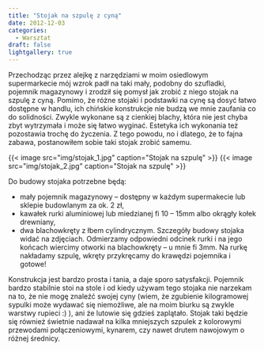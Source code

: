 ```yaml
---
title: "Stojak na szpulę z cyną"
date: 2012-12-03
categories:
  - Warsztat
draft: false
lightgallery: true
---
```

Przechodząc przez alejkę z narzędziami w moim osiedlowym supermarkecie mój wzrok padł na taki mały, podobny do szufladki, pojemnik magazynowy i zrodził się pomysł jak zrobić z niego stojak na szpulę z cyną. Pomimo, że różne stojaki i podstawki na cynę są dosyć łatwo dostępne w handlu, ich chińskie konstrukcje  nie budzą we mnie zaufania co do solidności. Zwykle wykonane są z cienkiej blachy, która nie jest chyba zbyt wytrzymała i może się łatwo wyginać. Estetyka ich wykonania też pozostawia trochę do życzenia. Z tego powodu, no i dlatego, że to fajna zabawa, postanowiłem sobie taki stojak zrobić samemu.

{{< image src="img/stojak_1.jpg" caption="Stojak na szpulę" >}}
{{< image src="img/stojak_2.jpg" caption="Stojak na szpulę" >}}

Do budowy stojaka potrzebne będą:
*  mały pojemnik magazynowy – dostępny w każdym supermakecie lub sklepie budowlanym za ok. 2 zł,
*  kawałek rurki aluminiowej lub miedzianej fi 10 – 15mm albo okrągły kołek drewniany,
*  dwa blachowkręty z łbem cylindrycznym.
Szczegóły budowy stojaka widać na zdjęciach. Odmierzamy odpowiedni odcinek rurki i na jego końcach wiercimy otworki na blachowkręty – u mnie fi 3mm. Na rurkę nakładamy szpulę, wkręty przykręcamy do krawędzi pojemnika i gotowe!

Konstrukcja jest bardzo prosta i tania, a daje sporo satysfakcji. Pojemnik bardzo stabilnie stoi na stole i od kiedy używam tego stojaka nie narzekam na to, że nie mogę znaleźć swojej cyny (wiem, że zgubienie kilogramowej sypulki może wydawać się niemożliwe, ale na moim biurku są zwykle warstwy rupieci :) ), ani że lutowie się gdzieś zaplątało. Stojak taki będzie się również świetnie nadawał na kilka mniejszych szpulek z kolorowymi przewodami połączeniowymi, kynarem, czy nawet drutem nawojowym o różnej średnicy. 